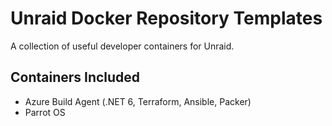 # Unraid Docker Repository Templates
A collection of useful developer containers for Unraid.   

## Containers Included
* Azure Build Agent (.NET 6, Terraform, Ansible, Packer)  
* Parrot OS
